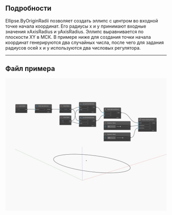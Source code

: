 ## Подробности
Ellipse.ByOriginRadii позволяет создать эллипс с центром во входной точке начала координат. Его радиусы x и y принимают входные значения xAxisRadius и yAxisRadius. Эллипс выравнивается по плоскости XY в МСК. В примере ниже для создания точки начала координат генерируются два случайных числа, после чего для задания радиусов осей x и y используются два числовых регулятора.
___
## Файл примера

![ByOriginRadii](./Autodesk.DesignScript.Geometry.Ellipse.ByOriginRadii_img.jpg)

